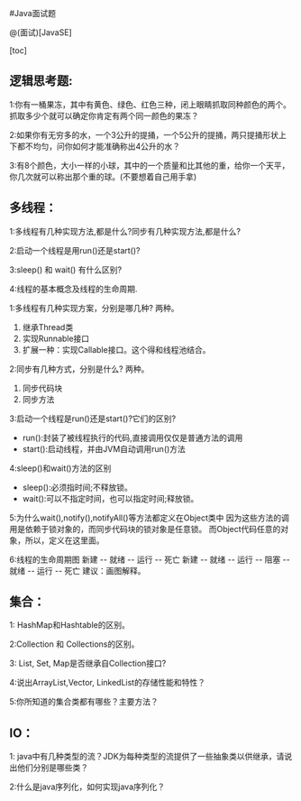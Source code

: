 #Java面试题

@(面试)[JavaSE]

[toc]

## 逻辑思考题:
1:你有一桶果冻，其中有黄色、绿色、红色三种，闭上眼睛抓取同种颜色的两个。抓取多少个就可以确定你肯定有两个同一颜色的果冻？

2:如果你有无穷多的水，一个3公升的提捅，一个5公升的提捅，两只提捅形状上下都不均匀，问你如何才能准确称出4公升的水？

3:有8个颜色，大小一样的小球，其中的一个质量和比其他的重，给你一个天平，你几次就可以称出那个重的球。(不要想着自己用手拿)

## 多线程：
1:多线程有几种实现方法,都是什么?同步有几种实现方法,都是什么?

2:启动一个线程是用run()还是start()?

3:sleep() 和 wait() 有什么区别?

4:线程的基本概念及线程的生命周期.

1:多线程有几种实现方案，分别是哪几种?
	两种。
	
1. 继承Thread类
2. 实现Runnable接口
3. 扩展一种：实现Callable接口。这个得和线程池结合。

2:同步有几种方式，分别是什么?
	两种。
	
1. 同步代码块
2. 同步方法

3:启动一个线程是run()还是start()?它们的区别?
	
* run():封装了被线程执行的代码,直接调用仅仅是普通方法的调用
* start():启动线程，并由JVM自动调用run()方法

4:sleep()和wait()方法的区别
* sleep():必须指时间;不释放锁。
* wait():可以不指定时间，也可以指定时间;释放锁。

5:为什么wait(),notify(),notifyAll()等方法都定义在Object类中
因为这些方法的调用是依赖于锁对象的，而同步代码块的锁对象是任意锁。
而Object代码任意的对象，所以，定义在这里面。

6:线程的生命周期图
新建 -- 就绪 -- 运行 -- 死亡
新建 -- 就绪 -- 运行 -- 阻塞 -- 就绪 -- 运行 -- 死亡
建议：画图解释。

## 集合：
1: HashMap和Hashtable的区别。

2:Collection 和 Collections的区别。

3: List, Set, Map是否继承自Collection接口?

4:说出ArrayList,Vector, LinkedList的存储性能和特性？

5:你所知道的集合类都有哪些？主要方法？


## IO：
1: java中有几种类型的流？JDK为每种类型的流提供了一些抽象类以供继承，请说出他们分别是哪些类？

2:什么是java序列化，如何实现java序列化？
